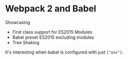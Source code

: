 # Webpack 2 and Babel

Showcasing

* First class support for ES2015 Modules
* Babel preset ES2015 excluding modules
* Tree Shaking

It's interesting when babel is configured with just `["env"]`.